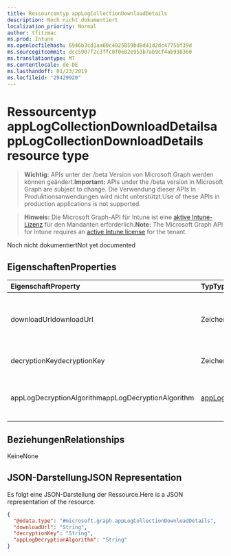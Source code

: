 ```yaml
---
title: Ressourcentyp appLogCollectionDownloadDetails
description: Noch nicht dokumentiert
localization_priority: Normal
author: tfitzmac
ms.prod: Intune
ms.openlocfilehash: 6946b3cd1aa60c4025859bd8d41d2dc4775bf39d
ms.sourcegitcommit: dcc5907f2c3ffc0f0e82e953b7ab9cf4ab938360
ms.translationtype: MT
ms.contentlocale: de-DE
ms.lasthandoff: 01/23/2019
ms.locfileid: "29429920"
---
```

# <a name="applogcollectiondownloaddetails-resource-type"></a><span data-ttu-id="039f1-103">Ressourcentyp appLogCollectionDownloadDetails</span><span class="sxs-lookup"><span data-stu-id="039f1-103">appLogCollectionDownloadDetails resource type</span></span>

> <span data-ttu-id="039f1-104">**Wichtig:** APIs unter der /beta Version von Microsoft Graph werden können geändert.</span><span class="sxs-lookup"><span data-stu-id="039f1-104">**Important:** APIs under the /beta version in Microsoft Graph are subject to change.</span></span> <span data-ttu-id="039f1-105">Die Verwendung dieser APIs in Produktionsanwendungen wird nicht unterstützt.</span><span class="sxs-lookup"><span data-stu-id="039f1-105">Use of these APIs in production applications is not supported.</span></span>

> <span data-ttu-id="039f1-106">**Hinweis:** Die Microsoft Graph-API für Intune ist eine [aktive Intune-Lizenz](https://go.microsoft.com/fwlink/?linkid=839381) für den Mandanten erforderlich.</span><span class="sxs-lookup"><span data-stu-id="039f1-106">**Note:** The Microsoft Graph API for Intune requires an [active Intune license](https://go.microsoft.com/fwlink/?linkid=839381) for the tenant.</span></span>

<span data-ttu-id="039f1-107">Noch nicht dokumentiert</span><span class="sxs-lookup"><span data-stu-id="039f1-107">Not yet documented</span></span>

## <a name="properties"></a><span data-ttu-id="039f1-108">Eigenschaften</span><span class="sxs-lookup"><span data-stu-id="039f1-108">Properties</span></span>
|<span data-ttu-id="039f1-109">Eigenschaft</span><span class="sxs-lookup"><span data-stu-id="039f1-109">Property</span></span>|<span data-ttu-id="039f1-110">Typ</span><span class="sxs-lookup"><span data-stu-id="039f1-110">Type</span></span>|<span data-ttu-id="039f1-111">Beschreibung</span><span class="sxs-lookup"><span data-stu-id="039f1-111">Description</span></span>|
|:---|:---|:---|
|<span data-ttu-id="039f1-112">downloadUrl</span><span class="sxs-lookup"><span data-stu-id="039f1-112">downloadUrl</span></span>|<span data-ttu-id="039f1-113">Zeichenfolge</span><span class="sxs-lookup"><span data-stu-id="039f1-113">String</span></span>|<span data-ttu-id="039f1-114">SAS-Url für abgeschlossene AppLogUploadRequest herunterladen</span><span class="sxs-lookup"><span data-stu-id="039f1-114">Download SAS Url for completed AppLogUploadRequest</span></span>|
|<span data-ttu-id="039f1-115">decryptionKey</span><span class="sxs-lookup"><span data-stu-id="039f1-115">decryptionKey</span></span>|<span data-ttu-id="039f1-116">Zeichenfolge</span><span class="sxs-lookup"><span data-stu-id="039f1-116">String</span></span>|<span data-ttu-id="039f1-117">DecryptionKey als Zeichenfolge</span><span class="sxs-lookup"><span data-stu-id="039f1-117">DecryptionKey as string</span></span>|
|<span data-ttu-id="039f1-118">appLogDecryptionAlgorithm</span><span class="sxs-lookup"><span data-stu-id="039f1-118">appLogDecryptionAlgorithm</span></span>|[<span data-ttu-id="039f1-119">appLogDecryptionAlgorithm</span><span class="sxs-lookup"><span data-stu-id="039f1-119">appLogDecryptionAlgorithm</span></span>](../resources/intune-devices-applogdecryptionalgorithm.md)|<span data-ttu-id="039f1-120">DecryptionAlgorithm für Inhalte.</span><span class="sxs-lookup"><span data-stu-id="039f1-120">DecryptionAlgorithm for Content.</span></span> <span data-ttu-id="039f1-121">Mögliche Werte sind: `aes256`.</span><span class="sxs-lookup"><span data-stu-id="039f1-121">Possible values are: `aes256`.</span></span>|

## <a name="relationships"></a><span data-ttu-id="039f1-122">Beziehungen</span><span class="sxs-lookup"><span data-stu-id="039f1-122">Relationships</span></span>
<span data-ttu-id="039f1-123">Keine</span><span class="sxs-lookup"><span data-stu-id="039f1-123">None</span></span>

## <a name="json-representation"></a><span data-ttu-id="039f1-124">JSON-Darstellung</span><span class="sxs-lookup"><span data-stu-id="039f1-124">JSON Representation</span></span>
<span data-ttu-id="039f1-125">Es folgt eine JSON-Darstellung der Ressource.</span><span class="sxs-lookup"><span data-stu-id="039f1-125">Here is a JSON representation of the resource.</span></span>
<!-- {
  "blockType": "resource",
  "@odata.type": "microsoft.graph.appLogCollectionDownloadDetails"
}
-->
``` json
{
  "@odata.type": "#microsoft.graph.appLogCollectionDownloadDetails",
  "downloadUrl": "String",
  "decryptionKey": "String",
  "appLogDecryptionAlgorithm": "String"
}
```




